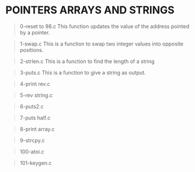 # POINTERS ARRAYS AND STRINGS

>0-reset to 98.c
 This function updates the value of the address pointed by a pointer. 

>1-swap.c
 This is a function to swap two integer values into opposite positions.

>2-strlen.c
 This is a function to find the length of a string

>3-puts.c
 This is a function to give a string as output.

>4-print rev.c


>5-rev string.c


>6-puts2.c


>7-puts half.c


>8-print array.c


>9-strcpy.c


>100-atoi.c


>101-keygen.c
